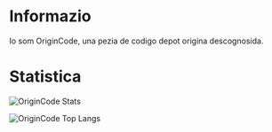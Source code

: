 # Informazio

Io som OriginCode, una pezia de codigo depot origina descognosida.

# Statistica

![OriginCode Stats](https://github-readme-stats.vercel.app/api?username=OriginCode&show_icons=true&theme=dark)

![OriginCode Top Langs](https://github-readme-stats-5wvjxcbzk-rickstaa.vercel.app/api/top-langs/?username=OriginCode&role=OWNER,COLLABORATOR&exclude_repo=dotfiles,IRCBot-SimpleBot&theme=dark&layout=compact)
